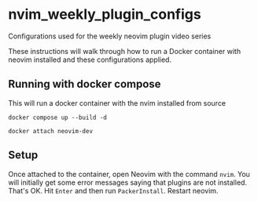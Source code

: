 # nvim_weekly_plugin_configs

Configurations used for the weekly neovim plugin video series

These instructions will walk through how to run a Docker container
with neovim installed and these configurations applied.

## Running with docker compose

This will run a docker container with the nvim installed from source

```
docker compose up --build -d
```

```
docker attach neovim-dev
```

## Setup

Once attached to the container, open Neovim with the command `nvim`.
You will initially get some error messages saying that plugins are not
installed. That's OK. Hit `Enter` and then run `PackerInstall`.
Restart neovim.

